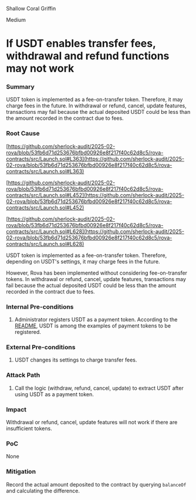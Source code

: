 Shallow Coral Griffin

Medium

# If USDT enables transfer fees, withdrawal and refund functions may not work

### Summary

USDT token is implemented as a fee-on-transfer token. Therefore, it may charge fees in the future. In withdrawal or refund, cancel, update features, transactions may fail because the actual deposited USDT could be less than the amount recorded in the contract due to fees.


### Root Cause


[https://github.com/sherlock-audit/2025-02-rova/blob/53fb6d71d253676bfbd00926e8f217f40c62d8c5/rova-contracts/src/Launch.sol#L363](https://github.com/sherlock-audit/2025-02-rova/blob/53fb6d71d253676bfbd00926e8f217f40c62d8c5/rova-contracts/src/Launch.sol#L363)

[https://github.com/sherlock-audit/2025-02-rova/blob/53fb6d71d253676bfbd00926e8f217f40c62d8c5/rova-contracts/src/Launch.sol#L452](https://github.com/sherlock-audit/2025-02-rova/blob/53fb6d71d253676bfbd00926e8f217f40c62d8c5/rova-contracts/src/Launch.sol#L452)

[https://github.com/sherlock-audit/2025-02-rova/blob/53fb6d71d253676bfbd00926e8f217f40c62d8c5/rova-contracts/src/Launch.sol#L628](https://github.com/sherlock-audit/2025-02-rova/blob/53fb6d71d253676bfbd00926e8f217f40c62d8c5/rova-contracts/src/Launch.sol#L628)

USDT token is implemented as a fee-on-transfer token. Therefore, depending on USDT's settings, it may charge fees in the future.

However, Rova has been implemented without considering fee-on-transfer tokens. In withdrawal or refund, cancel, update features, transactions may fail because the actual deposited USDT could be less than the amount recorded in the contract due to fees.


### Internal Pre-conditions

1. Administrator registers USDT as a payment token. According to the [README](https://github.com/sherlock-audit/2025-02-rova/blob/53fb6d71d253676bfbd00926e8f217f40c62d8c5/README.md#q-if-you-are-integrating-tokens-are-you-allowing-only-whitelisted-tokens-to-work-with-the-codebase-or-any-complying-with-the-standard-are-they-assumed-to-have-certain-properties-eg-be-non-reentrant-are-there-any-types-of-weird-tokens-you-want-to-integrate), USDT is among the examples of payment tokens to be registered.


### External Pre-conditions

1. USDT changes its settings to charge transfer fees.


### Attack Path

1. Call the logic (withdraw, refund, cancel, update) to extract USDT after using USDT as a payment token. 

### Impact

Withdrawal or refund, cancel, update features will not work if there are insufficient tokens.


### PoC

None


### Mitigation

Record the actual amount deposited to the contract by querying `balanceOf` and calculating the difference.